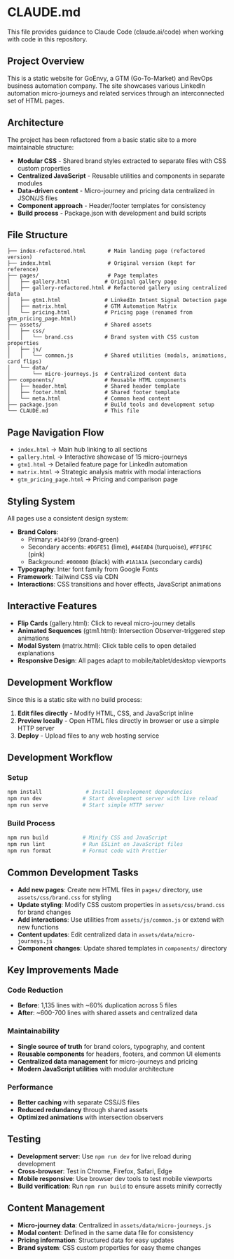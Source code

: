 # CLAUDE.md

This file provides guidance to Claude Code (claude.ai/code) when working with code in this repository.

## Project Overview

This is a static website for GoEnvy, a GTM (Go-To-Market) and RevOps business automation company. The site showcases various LinkedIn automation micro-journeys and related services through an interconnected set of HTML pages.

## Architecture

The project has been refactored from a basic static site to a more maintainable structure:

- **Modular CSS** - Shared brand styles extracted to separate files with CSS custom properties
- **Centralized JavaScript** - Reusable utilities and components in separate modules
- **Data-driven content** - Micro-journey and pricing data centralized in JSON/JS files
- **Component approach** - Header/footer templates for consistency
- **Build process** - Package.json with development and build scripts

## File Structure

```
├── index-refactored.html       # Main landing page (refactored version)
├── index.html                  # Original version (kept for reference)
├── pages/                      # Page templates
│   ├── gallery.html           # Original gallery page
│   ├── gallery-refactored.html # Refactored gallery using centralized data
│   ├── gtm1.html              # LinkedIn Intent Signal Detection page
│   ├── matrix.html            # GTM Automation Matrix
│   └── pricing.html           # Pricing page (renamed from gtm_pricing_page.html)
├── assets/                    # Shared assets
│   ├── css/
│   │   └── brand.css          # Brand system with CSS custom properties
│   ├── js/
│   │   └── common.js          # Shared utilities (modals, animations, card flips)
│   └── data/
│       └── micro-journeys.js  # Centralized content data
├── components/                # Reusable HTML components
│   ├── header.html            # Shared header template
│   ├── footer.html            # Shared footer template
│   └── meta.html              # Common head content
├── package.json               # Build tools and development setup
└── CLAUDE.md                  # This file
```

## Page Navigation Flow

- `index.html` → Main hub linking to all sections
- `gallery.html` → Interactive showcase of 15 micro-journeys
- `gtm1.html` → Detailed feature page for LinkedIn automation
- `matrix.html` → Strategic analysis matrix with modal interactions
- `gtm_pricing_page.html` → Pricing and comparison page

## Styling System

All pages use a consistent design system:

- **Brand Colors**: 
  - Primary: `#14DF99` (brand-green)
  - Secondary accents: `#D6FE51` (lime), `#44EAD4` (turquoise), `#FF1F6C` (pink)
  - Background: `#000000` (black) with `#1A1A1A` (secondary cards)
- **Typography**: Inter font family from Google Fonts
- **Framework**: Tailwind CSS via CDN
- **Interactions**: CSS transitions and hover effects, JavaScript animations

## Interactive Features

- **Flip Cards** (gallery.html): Click to reveal micro-journey details
- **Animated Sequences** (gtm1.html): Intersection Observer-triggered step animations  
- **Modal System** (matrix.html): Click table cells to open detailed explanations
- **Responsive Design**: All pages adapt to mobile/tablet/desktop viewports

## Development Workflow

Since this is a static site with no build process:

1. **Edit files directly** - Modify HTML, CSS, and JavaScript inline
2. **Preview locally** - Open HTML files directly in browser or use a simple HTTP server
3. **Deploy** - Upload files to any web hosting service

## Development Workflow

### Setup
```bash
npm install              # Install development dependencies
npm run dev             # Start development server with live reload
npm run serve           # Start simple HTTP server
```

### Build Process
```bash
npm run build           # Minify CSS and JavaScript
npm run lint            # Run ESLint on JavaScript files
npm run format          # Format code with Prettier
```

## Common Development Tasks

- **Add new pages**: Create new HTML files in `pages/` directory, use `assets/css/brand.css` for styling
- **Update styling**: Modify CSS custom properties in `assets/css/brand.css` for brand changes
- **Add interactions**: Use utilities from `assets/js/common.js` or extend with new functions
- **Content updates**: Edit centralized data in `assets/data/micro-journeys.js`
- **Component changes**: Update shared templates in `components/` directory

## Key Improvements Made

### Code Reduction
- **Before**: 1,135 lines with ~60% duplication across 5 files
- **After**: ~600-700 lines with shared assets and centralized data

### Maintainability
- **Single source of truth** for brand colors, typography, and content
- **Reusable components** for headers, footers, and common UI elements
- **Centralized data management** for micro-journeys and pricing
- **Modern JavaScript utilities** with modular architecture

### Performance
- **Better caching** with separate CSS/JS files
- **Reduced redundancy** through shared assets
- **Optimized animations** with intersection observers

## Testing

- **Development server**: Use `npm run dev` for live reload during development
- **Cross-browser**: Test in Chrome, Firefox, Safari, Edge
- **Mobile responsive**: Use browser dev tools to test mobile viewports
- **Build verification**: Run `npm run build` to ensure assets minify correctly

## Content Management

- **Micro-journey data**: Centralized in `assets/data/micro-journeys.js`
- **Modal content**: Defined in the same data file for consistency
- **Pricing information**: Structured data for easy updates
- **Brand system**: CSS custom properties for easy theme changes
